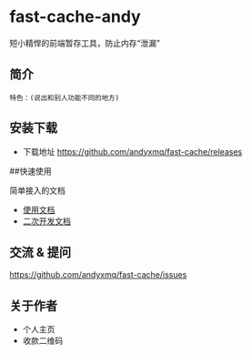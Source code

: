# fast-cache-andy

短小精悍的前端暂存工具，防止内存“泄漏”

## 简介

    特色：(说出和别人功能不同的地方)

## 安装下载

- 下载地址 https://github.com/andyxmq/fast-cache/releases

##快速使用

简单接入的文档

- [使用文档](./doc/use/README.md)
- [二次开发文档](./doc/dev/README.md)

## 交流 & 提问

https://github.com/andyxmq/fast-cache/issues

## 关于作者

- 个人主页
- 收款二维码